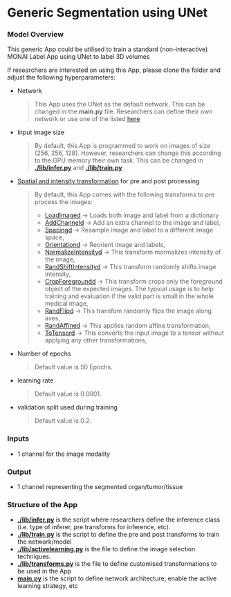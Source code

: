 # Generic Segmentation using UNet

### Model Overview

This generic App could be utilised to train a standard (non-interactive) MONAI Label App using UNet to label 3D volumes

If researchers are interested on using this App, please clone the folder and adjust the following hyperparameters:

- Network
    > This App uses the UNet as the default network. This can be changed in the **main.py** file. 
  > Researchers can define their own network or use one of the listed [here](https://docs.monai.io/en/latest/networks.html)

- Input image size
  
    > By default, this App is programmed to work on images of size (256, 256, 128). However, researchers can change this according to the GPU memory 
    their own task. This can be changed in **[./lib/infer.py](./lib/infer.py)** and **[./lib/train.py](./lib/train.py)**
  
- [Spatial and intensity transformation](https://docs.monai.io/en/latest/transforms.html) for pre and post processing
  
  > By default, this App comes with the following transforms to pre process the images:
  > - [LoadImaged](https://docs.monai.io/en/latest/_modules/monai/transforms/io/array.html#LoadImage) -> Loads both image and label from a dictionary
  > - [AddChanneld](https://docs.monai.io/en/latest/_modules/monai/transforms/utility/array.html#AddChannel) -> Add an extra channel to the image and label, 
  > - [Spacingd](https://docs.monai.io/en/latest/_modules/monai/transforms/spatial/dictionary.html#Spacingd) -> Resample image and label to a different image space,
  > - [Orientationd](https://docs.monai.io/en/latest/_modules/monai/transforms/spatial/dictionary.html#Orientationd) -> Reorient image and labels,
  > - [NormalizeIntensityd](https://docs.monai.io/en/latest/_modules/monai/transforms/intensity/dictionary.html#NormalizeIntensityd) ->  This transform mormalizes intensity of the image,
  > - [RandShiftIntensityd](https://docs.monai.io/en/latest/_modules/monai/transforms/intensity/dictionary.html#RandShiftIntensityd) -> This transform randomly shifts image intensity,
  > - [CropForegroundd](https://docs.monai.io/en/latest/_modules/monai/transforms/croppad/dictionary.html#CropForegroundd) -> This transform crops only the foreground object of the expected images. 
      The typical usage is to help training and evaluation if the valid part is small in the whole medical image, 
  > - [RandFlipd](https://docs.monai.io/en/latest/_modules/monai/transforms/spatial/dictionary.html#RandFlipd) -> This transfom randomly flips the image along axes,
  > - [RandAffined](https://docs.monai.io/en/latest/_modules/monai/transforms/spatial/dictionary.html#RandAffined) -> This applies random affine transformation,
  > - [ToTensord](https://docs.monai.io/en/latest/_modules/monai/transforms/utility/dictionary.html#ToTensord) -> This converts the input image to a tensor without applying any other transformations,

- Number of epochs
  > Default value is 50 Epochs. 

- learning rate
  > Default value is 0.0001. 

- validation split used during training
    > Default value is 0.2.

### Inputs

- 1 channel for the image modality

### Output

- 1 channel representing the segmented organ/tumor/tissue

### Structure of the App

- **[./lib/infer.py](./lib/infer.py)** is the script where researchers define the inference class (i.e. type of inferer, pre transforms for inference, etc).
- **[./lib/train.py](./lib/train.py)** is the script to define the pre and post transforms to train the network/model
- **[./lib/activelearning.py](./lib/activelearning.py)** is the file to define the image selection techniques.
- **[./lib/transforms.py](./lib/transforms.py)** is the file to define customised transformations to be used in the App
- **[main.py](./main.py)** is the script to define network architecture, enable the active learning strategy, etc  



